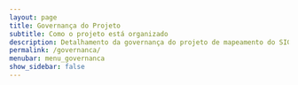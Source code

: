 ```yaml
---
layout: page
title: Governança do Projeto
subtitle: Como o projeto está organizado
description: Detalhamento da governança do projeto de mapeamento do SIGTAP para OMOP
permalink: /governanca/
menubar: menu_governanca
show_sidebar: false
---
```

